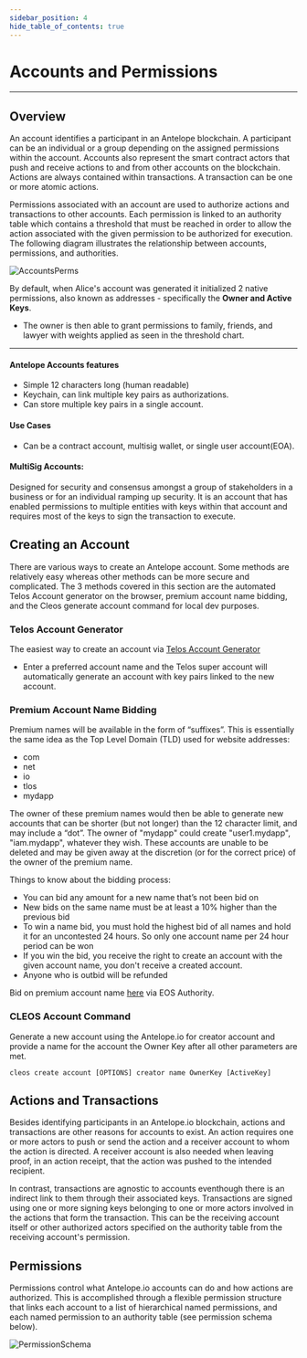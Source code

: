 ```yaml
---
sidebar_position: 4
hide_table_of_contents: true
---
```

# Accounts and Permissions
--------                                    -------- 

## Overview

An account identifies a participant in an Antelope blockchain. A participant can be an individual or a group depending on the assigned permissions within the account. Accounts also represent the smart contract actors that push and receive actions to and from other accounts on the blockchain. Actions are always contained within transactions. A transaction can be one or more atomic actions.

Permissions associated with an account are used to authorize actions and transactions to other accounts. Each permission is linked to an authority table which contains a threshold that must be reached in order to allow the action associated with the given permission to be authorized for execution. The following diagram illustrates the relationship between accounts, permissions, and authorities.


![AccountsPerms](/img/accounts_perms_auths.png)


By default, when Alice's account was generated it initialized 2 native permissions, also known as addresses - specifically the __Owner and Active Keys__.

- The owner is then able to grant permissions to family, friends, and lawyer with weights applied as seen in the threshold chart. 

----            -----           

#### __Antelope Accounts features__
- Simple 12 characters long (human readable)
- Keychain, can link multiple key pairs as authorizations. 
- Can store multiple key pairs in a single account. 

#### __Use Cases__ 
- Can be a contract account, multisig wallet, or single user account(EOA). 

#### MultiSig Accounts: 
Designed for security and consensus amongst a group of stakeholders in a business or for an individual ramping up security. It is an account that has enabled permissions to multiple entities with keys within that account and requires most of the keys to sign the transaction to execute.

## Creating an Account 
There are various ways to create an Antelope account. Some methods are relatively easy whereas other methods can be more secure and complicated. The 3 methods covered in this section are the automated Telos Account generator on the browser, premium account name bidding, and the Cleos generate account command for local dev purposes.



### Telos Account Generator
The easiest way to create an account via [Telos Account Generator](https://www.telos.net/signup)
- Enter a preferred account name and the Telos super account will automatically generate an account with key pairs linked to the new account. 

### Premium Account Name Bidding
Premium names will be available in the form of “suffixes”. This is essentially the same idea as the Top Level Domain (TLD) used for website addresses:

- com
- net
- io
- tlos
- mydapp
  
The owner of these premium names would then be able to generate new accounts that can be shorter (but not longer) than the 12 character limit, and may include a “dot”. The owner of "mydapp" could create "user1.mydapp", "iam.mydapp", whatever they wish. These accounts are unable to be deleted and may be given away at the discretion (or for the correct price) of the owner of the premium name.

Things to know about the bidding process:

- You can bid any amount for a new name that’s not been bid on
- New bids on the same name must be at least a 10% higher than the previous bid
- To win a name bid, you must hold the highest bid of all names and hold it for an uncontested 24 hours. So only one account name per 24 hour period can be won
- If you win the bid, you receive the right to create an account with the given account name, you don't receive a created account.
- Anyone who is outbid will be refunded
  
Bid on premium account name [here](https://eosauthority.com/bidname?network=telos) via EOS Authority.

### CLEOS Account Command  
Generate a new account using the Antelope.io for creator account and provide a name for the account the Owner Key after all other parameters are met. 


```cleos create account [OPTIONS] creator name OwnerKey [ActiveKey]```




## Actions and Transactions 

Besides identifying participants in an Antelope.io blockchain, actions and transactions are other reasons for accounts to exist. An action requires one or more actors to push or send the action and a receiver account to whom the action is directed. A receiver account is also needed when leaving proof, in an action receipt, that the action was pushed to the intended recipient.

In contrast, transactions are agnostic to accounts eventhough there is an indirect link to them through their associated keys. Transactions are signed using one or more signing keys belonging to one or more actors involved in the actions that form the transaction. This can be the receiving account itself or other authorized actors specified on the authority table from the receiving account's permission.

## Permissions

Permissions control what Antelope.io accounts can do and how actions are authorized. This is accomplished through a flexible permission structure that links each account to a list of hierarchical named permissions, and each named permission to an authority table (see permission schema below).

![PermissionSchema](/img/premissionschema.png)
